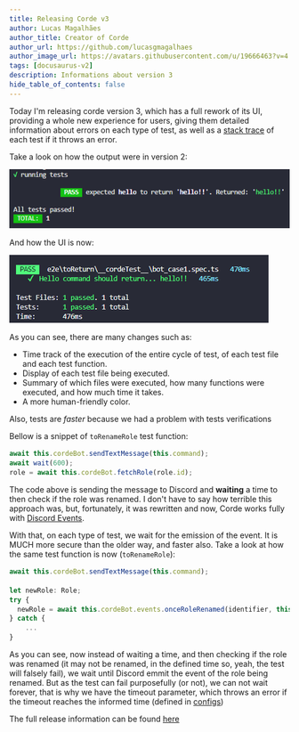 ```yaml
---
title: Releasing Corde v3
author: Lucas Magalhães
author_title: Creator of Corde
author_url: https://github.com/lucasgmagalhaes
author_image_url: https://avatars.githubusercontent.com/u/19666463?v=4
tags: [docusaurus-v2]
description: Informations about version 3
hide_table_of_contents: false
---
```


Today I'm releasing corde version 3, which has a full rework of its UI,
providing a whole new experience for users, giving them detailed information about errors
on each type of test, as well as a [stack trace](https://en.wikipedia.org/wiki/Stack_trace)
of each test if it throws an error.

Take a look on how the output were in version 2:

<div style={{textAlign: 'center'}}>

![old ui](/img/console_print.png)

</div>

And how the UI is now:

<div style={{textAlign: 'center'}}>

![new ui](/img/test_success_example.png)

</div>

As you can see, there are many changes such as:

- Time track of the execution of the entire cycle of test, of each test file and each test function.
- Display of each test file being executed.
- Summary of which files were executed, how many functions were executed, and how much time it takes.
- A more human-friendly color.

Also, tests are _faster_ because we had a problem with tests verifications

Bellow is a snippet of `toRenameRole` test function:

```typescript
await this.cordeBot.sendTextMessage(this.command);
await wait(600);
role = await this.cordeBot.fetchRole(role.id);
```

The code above is sending the message to Discord and **waiting** a time
to then check if the role was renamed. I don't have to say how terrible
this approach was, but, fortunately, it was rewritten and now, Corde works
fully with [Discord Events](https://discord.com/developers/docs/topics/gateway#gateway-intents).

With that, on each type of test, we wait for the emission of the event.
It is MUCH more secure than the older way, and faster also.
Take a look at how the same test function is now (`toRenameRole`):

```typescript
await this.cordeBot.sendTextMessage(this.command);

let newRole: Role;
try {
  newRole = await this.cordeBot.events.onceRoleRenamed(identifier, this.timeOut);
} catch {
    ...
}
```

As you can see, now instead of waiting a time, and then checking if the role was
renamed (it may not be renamed, in the defined time so, yeah, the test will falsely
fail), we wait until Discord emmit the event of the role being renamed. But as the
test can fail purposefully (or not), we can not wait forever, that is why we have the
timeout parameter, which throws an error if the timeout reaches the informed time
(defined in [configs](/docs/configurations#timeout))

The full release information can be found [here](https://github.com/lucasgmagalhaes/corde/releases/tag/v3.0.1)
